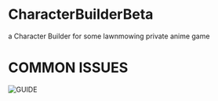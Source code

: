 # CharacterBuilderBeta
a Character Builder for some lawnmowing private anime game

# **COMMON ISSUES**

![GUIDE](https://github.com/user-attachments/assets/d3bc8c5e-171f-4324-976d-e3d58c5ea68b)
